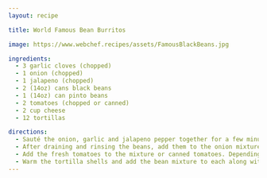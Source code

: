 ```yaml
---
layout: recipe

title: World Famous Bean Burritos

image: https://www.webchef.recipes/assets/FamousBlackBeans.jpg

ingredients:
  - 3 garlic cloves (chopped)
  - 1 onion (chopped)
  - 1 jalapeno (chopped)
  - 2 (14oz) cans black beans
  - 1 (14oz) can pinto beans
  - 2 tomatoes (chopped or canned)
  - 2 cup cheese
  - 12 tortillas

directions:
  - Sauté the onion, garlic and jalapeno pepper together for a few minutes until tender.
  - After draining and rinsing the beans, add them to the onion mixture. If you prefer all the beans mashed, then you can add all of them and mash the entire mixture. You can also reserve one can of beans and add after mashing to have a mixture of whole and mashed.
  - Add the fresh tomatoes to the mixture or canned tomatoes. Depending on the consistency of the bean mixture you have to add some the tomato liquid or drain the tomatoes.
  - Warm the tortilla shells and add the bean mixture to each along with some cheese.
---
```

